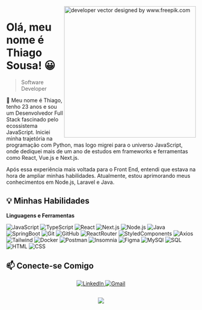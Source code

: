 <img align="right" height="350" src="https://user-images.githubusercontent.com/74038190/212750996-938b257b-266c-45a7-9af7-655341c0f58b.gif" alt="developer vector designed by www.freepik.com">

# Olá, meu nome é Thiago Sousa! 😀
> Software Developer

💬 Meu nome é Thiago, tenho 23 anos e sou um Desenvolvedor Full Stack fascinado pelo ecossistema JavaScript. Iniciei minha trajetória na programação com Python, mas logo migrei para o universo JavaScript, onde dediquei mais de um ano de estudos em frameworks e ferramentas como React, Vue.js e Next.js.

Após essa experiência mais voltada para o Front End, entendi que estava na hora de ampliar minhas habilidades. Atualmente, estou aprimorando meus conhecimentos em Node.js, Laravel e Java. 

## 💡 Minhas Habilidades

**Linguagens e Ferramentas**

![JavaScript](https://img.shields.io/badge/JAVASCRIPT-525252?style=for-the-badge&logo=javascript&logoColor=f1e05a)
![TypeScript](https://img.shields.io/badge/TYPESCRIPT-525252?style=for-the-badge&logo=typescript&logoColor=%233178C6)
![React](https://img.shields.io/badge/React-525252?style=for-the-badge&logo=react&logoColor=5ed3f3)
![Next.js](https://img.shields.io/badge/Next.js-525252?style=for-the-badge&logo=next.js&logoColor=ffffff)
![Node.js](https://img.shields.io/badge/Node.js-525252?style=for-the-badge&logo=node.js&logoColor=8CC84B)
![Java](https://img.shields.io/badge/Java-525252?style=for-the-badge&logo=java&logoColor=ed8b00)
![SpringBoot](https://img.shields.io/badge/SPRINGBOOT-525252?style=for-the-badge&logo=springboot&logoColor=67b14c)
![Git](https://img.shields.io/badge/Git-525252?style=for-the-badge&logo=git&logoColor=e94e31)
![GitHub](https://img.shields.io/badge/GitHub-525252?style=for-the-badge&logo=github&logoColor=000000)
![ReactRouter](https://img.shields.io/badge/ReactRouter-525252?style=for-the-badge&logo=reactrouter&logoColor=f14747)
![StyledComponents](https://img.shields.io/badge/StyledComponents-525252?style=for-the-badge&logo=styledcomponents&logoColor=f7cb56)
![Axios](https://img.shields.io/badge/Axios-525252?style=for-the-badge&logo=axios&logoColor=5ed3f3)
![Tailwind](https://img.shields.io/badge/Tailwind-525252?style=for-the-badge&logo=tailwindcss&logoColor=36b7f0)
![Docker](https://img.shields.io/badge/Docker-525252?style=for-the-badge&logo=docker&logoColor=35add2)
![Postman](https://img.shields.io/badge/POSTMAN-525252?style=for-the-badge&logo=postman&logoColor=ff6c38)
![Insomnia](https://img.shields.io/badge/Insomnia-525252?style=for-the-badge&logo=insomnia&logoColor=35add2)
![Figma](https://img.shields.io/badge/Figma-525252?style=for-the-badge&logo=figma&logoColor=f14747)
![MySQl](https://img.shields.io/badge/MYSQL-525252?style=for-the-badge&logo=mysql&logoColor=FFFFff)
![SQL](https://img.shields.io/badge/SQL-525252?style=for-the-badge&logo=sqlite&logoColor=003B57)
![HTML](https://img.shields.io/badge/html-525252?style=for-the-badge&logo=html&logoColor=35add2)
![CSS](https://img.shields.io/badge/css-525252?style=for-the-badge&logo=css&logoColor=35add2)

## 📫 Conecte-se Comigo

<div align="center">
  <a href="https://www.linkedin.com/in/thiagodsousa/" target="_blank">
  <img src="https://img.shields.io/badge/-LinkedIn-%230077B5?style=for-the-badge&logo=linkedin&logoColor=white" alt="LinkedIn" target="_blank">
  </a>
  </a>
  <a href="mailto:sousaalvesth@gmail.com">
  <img src="https://img.shields.io/badge/-Gmail-%23333?style=for-the-badge&logo=gmail&logoColor=white" alt="Gmail">
  </a>
</div>

##
<p align="center">
  <img src="https://media3.giphy.com/media/v1.Y2lkPTc5MGI3NjExeGNrdjM2Y2QxdXJoNnlqbWg5OWdyMzd2YWkyMGVwenQzZ2hoNmVrYSZlcD12MV9pbnRlcm5hbF9naWZfYnlfaWQmY3Q9Zw/JqmupuTVZYaQX5s094/giphy.gif">
</p>
